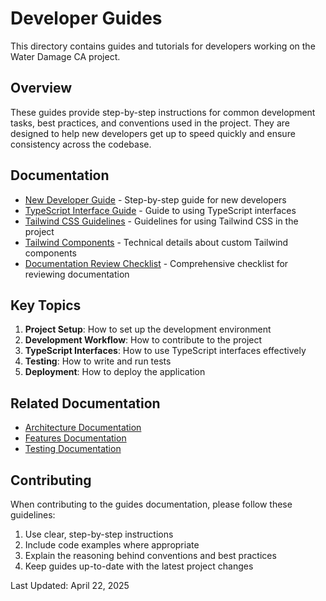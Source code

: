 # Developer Guides

This directory contains guides and tutorials for developers working on the Water Damage CA project.

## Overview

These guides provide step-by-step instructions for common development tasks, best practices, and conventions used in the project. They are designed to help new developers get up to speed quickly and ensure consistency across the codebase.

## Documentation

- [New Developer Guide](./new-developer-guide.md) - Step-by-step guide for new developers
- [TypeScript Interface Guide](./typescript-interface-guide.md) - Guide to using TypeScript interfaces
- [Tailwind CSS Guidelines](./tailwind-css-guidelines.md) - Guidelines for using Tailwind CSS in the project
- [Tailwind Components](./tailwind-components.md) - Technical details about custom Tailwind components
- [Documentation Review Checklist](./documentation-review-checklist.md) - Comprehensive checklist for reviewing documentation

## Key Topics

1. **Project Setup**: How to set up the development environment
2. **Development Workflow**: How to contribute to the project
3. **TypeScript Interfaces**: How to use TypeScript interfaces effectively
4. **Testing**: How to write and run tests
5. **Deployment**: How to deploy the application

## Related Documentation

- [Architecture Documentation](../architecture/index.md)
- [Features Documentation](../features/index.md)
- [Testing Documentation](../testing/index.md)

## Contributing

When contributing to the guides documentation, please follow these guidelines:

1. Use clear, step-by-step instructions
2. Include code examples where appropriate
3. Explain the reasoning behind conventions and best practices
4. Keep guides up-to-date with the latest project changes

Last Updated: April 22, 2025
